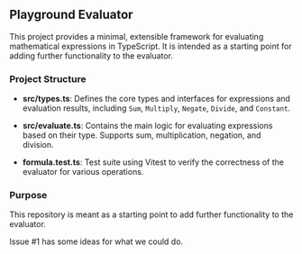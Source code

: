 ## Playground Evaluator

This project provides a minimal, extensible framework for evaluating mathematical expressions in TypeScript. It is
intended as a starting point for adding further functionality to the evaluator.

### Project Structure

-   **src/types.ts**: Defines the core types and interfaces for expressions and evaluation results, including `Sum`,
    `Multiply`, `Negate`, `Divide`, and `Constant`.
-   **src/evaluate.ts**: Contains the main logic for evaluating expressions based on their type. Supports sum,
    multiplication, negation, and division.

-   **formula.test.ts**: Test suite using Vitest to verify the correctness of the evaluator for various operations.

### Purpose

This repository is meant as a starting point to add further functionality to the evaluator.

Issue #1 has some ideas for what we could do.
